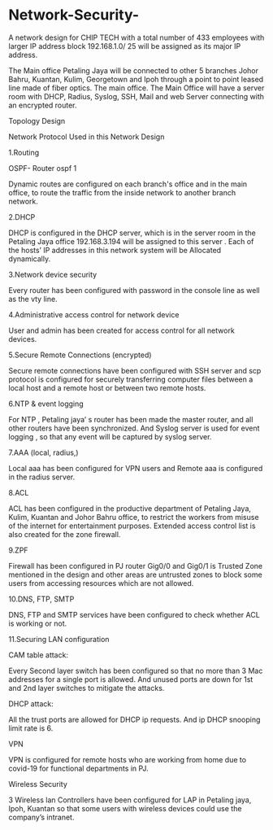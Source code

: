 # Network-Security-

A network design for CHIP TECH with a total number of 433 employees with larger IP
address block 192.168.1.0/ 25 will be assigned as its major IP address.


The Main office Petaling Jaya will be connected to other 5 branches Johor Bahru, Kuantan,
Kulim, Georgetown and Ipoh through a point to point leased line made of fiber optics. The
main office. The Main Office will have a server room with DHCP, Radius, Syslog, SSH,
Mail and web Server connecting with an encrypted router.



Topology Design

Network Protocol Used in this Network Design

1.Routing

OSPF- Router ospf 1

Dynamic routes are configured on each branch's office and in the main office, to route the
traffic from the inside network to another branch network.

2.DHCP

DHCP is configured in the DHCP server, which is in the server room in the Petaling Jaya
office 192.168.3.194 will be assigned to this server . Each of the hosts’ IP addresses in this
network system will be Allocated dynamically.

3.Network device security

Every router has been configured with password in the console line as well as the vty line.

4.Administrative access control for network device

User and admin has been created for access control for all network devices.

5.Secure Remote Connections (encrypted)

Secure remote connections have been configured with SSH server and scp protocol is
configured for securely transferring computer files between a local host and a remote host or
between two remote hosts.

6.NTP & event logging

For NTP , Petaling jaya’ s router has been made the master router, and all other routers have
been synchronized. And Syslog server is used for event logging , so that any event will be
captured by syslog server.

7.AAA (local, radius,)

Local aaa has been configured for VPN users and Remote aaa is configured in the radius
server.

8.ACL

ACL has been configured in the productive department of Petaling Jaya, Kulim, Kuantan and
Johor Bahru office, to restrict the workers from misuse of the internet for entertainment
purposes.
Extended access control list is also created for the zone firewall.

9.ZPF

Firewall has been configured in PJ router Gig0/0 and Gig0/1 is Trusted Zone mentioned in
the design and other areas are untrusted zones to block some users from accessing resources
which are not allowed.

10.DNS, FTP, SMTP

DNS, FTP and SMTP services have been configured to check whether ACL is working or
not.

11.Securing LAN configuration

CAM table attack:

Every Second layer switch has been configured so that no more than 3 Mac addresses for a
single port is allowed. And unused ports are down for 1st and 2nd layer switches to mitigate
the attacks.

DHCP attack:

All the trust ports are allowed for DHCP ip requests. And ip DHCP snooping limit rate is 6.

VPN

VPN is configured for remote hosts who are working from home due to covid-19 for
functional departments in PJ.

Wireless Security

3 Wireless lan Controllers have been configured for LAP in Petaling jaya, Ipoh, Kuantan so
that some users with wireless devices could use the company’s intranet.
